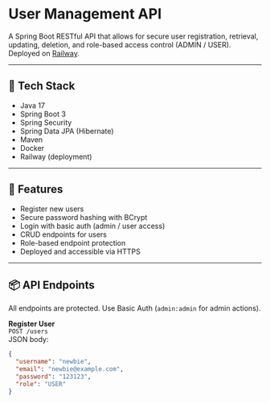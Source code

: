 # User Management API

A Spring Boot RESTful API that allows for secure user registration, retrieval, updating, deletion, and role-based access control (ADMIN / USER).  
Deployed on [Railway](https://user-management-api-production-7709.up.railway.app).

---

## 🧰 Tech Stack

- Java 17
- Spring Boot 3
- Spring Security
- Spring Data JPA (Hibernate)
- Maven
- Docker
- Railway (deployment)

---

## 🚀 Features

- Register new users
- Secure password hashing with BCrypt
- Login with basic auth (admin / user access)
- CRUD endpoints for users
- Role-based endpoint protection
- Deployed and accessible via HTTPS

---

## 📦 API Endpoints

All endpoints are protected. Use Basic Auth (`admin:admin` for admin actions).

**Register User**  
`POST /users`  
JSON body:
```json
{
  "username": "newbie",
  "email": "newbie@example.com",
  "password": "123123",
  "role": "USER"
}
